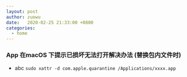 ```yaml
---
layout: post
author: zuowu
date:   2020-02-25 21:33:00 +0800
categories: 
  - home
---
```


### App 在macOS 下提示已损坏无法打开解决办法 (替换包内文件时)     
 * abc `sudo xattr -d com.apple.quarantine /Applications/xxxx.app`

   
